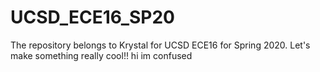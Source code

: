 # UCSD_ECE16_SP20
The repository belongs to Krystal for UCSD ECE16 for Spring 2020.
Let's make something really cool!!
hi im confused
